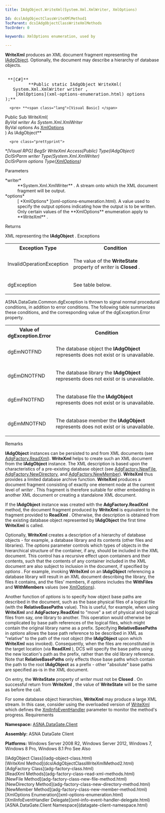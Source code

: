 ```yaml
---
title: IAdgObject.WriteXml(System.Xml.XmlWriter, XmlOptions)

Id: dcslAdgObjectClassWriteXMlMethod1
TocParent: dcsIAdgObjectClassWriteXmlMethods
TocOrder: 0

keywords: XmlOptions enumeration, used by

---
```


**WriteXml** produces an XML document fragment representing the [IAdgObject](iadg-object-class.html). Optionally, the document may describe a hierarchy of database objects.
<pre>        <span class="lang">
 **[C#]** 
        </span> **Public static IAdgObject WriteXml(
   System.Xml.XmlWriter writer ,<br />    [XmlOptions](xml-options-enumeration.html) options
);** 
</pre>
      <pre> **<span class="lang">[Visual Basic] </span>
 Public Sub WriteXml(_<br />   ByVal writer As System.Xml.XmlWriter_<br />   ByVal options As [XmlOptions](xml-options-enumeration.html)<br /> ) As IAdgObject**     </pre>

      <pre class="prettyprint">
 **<span class="lang">[Visual RPG]</span>
 BegSr WriteXml Access(*Public) Type(IAdgObject)<br />   DclSrParm writer Type(System.Xml.XmlWriter)<br />   DclSrParm options Type([XmlOptions](xml-options-enumeration.html))**   </pre>

Parameters

<dl>
        <dt>
 *writer* 
        </dt>
        <dd>
**System.Xml.XmlWriter** . A stream onto which the XML document fragment will be output.
</dd>
        <dt>
 *options* 
        </dt>
        <dd>
[ *XmlOptions* ](xml-options-enumeration.html). A value used to specify the output options indicating how the output is to be written. Only certain values of the **XmlOptions** enumeration apply to **WriteXml** .
</dd>
</dl>

Returns

XML representing the **IAdgObject** .
Exceptions

<table class="dtTABLE" id="Table2" cellspacing="0">
          <colgroup span="1">
            <col align="middles" span="1" width="30%" style="FONT-WEIGHT: bold" />
            <col span="1" width="70%" />
          </colgroup>
          <tr>
            <th colspan="1" rowspan="1">
							Exception Type</th>
            <th colspan="1" rowspan="1">
							Condition</th>
          </tr>
          <tr>
            <td colspan="1" rowspan="1">

InvalidOperationException 
</td>
            <td colspan="1" rowspan="1">

The value of the **WriteState** property of *writer* is **Closed** . 
</td>
          </tr>
          <tr>
            <td colspan="1" rowspan="1">

dgException 
</td>
            <td colspan="1" rowspan="1">

See table below. 
</td>
          </tr>
</table>

ASNA.DataGate.Common.dgException is thrown to signal normal procedural conditions, in addition to error conditions. The following table summarizes these conditions, and the corresponding value of the dgException.Error property.

<table class="dtTABLE" id="Table3" cellspacing="0"> <colgroup span="1"> <col align="middles" span="1" width="30%" style="FONT-WEIGHT: bold" /> <col span="1" width="70%" /> </colgroup> <tr> <th colspan="1" rowspan="1"> Value of dgException.Error </th> <th colspan="1" rowspan="1"> Condition </th> </tr> <tr> <td colspan="1" rowspan="1"> <p>dgEmNOTFND 
</td>
            <td colspan="1" rowspan="1">

The database object the **IAdgObject** represents does not exist or is unavailable. 
</td>
          </tr>
          <tr>
            <td colspan="1" rowspan="1">

dgEmDNOTFND 
</td>
            <td colspan="1" rowspan="1">

The database library the **IAdgObject** represents does not exist or is unavailable.
</td>
          </tr>
          <tr>
            <td colspan="1" rowspan="1">

dgEmFNOTFND 
</td>
            <td colspan="1" rowspan="1">

The database file the **IAdgObject** represents does not exist or is unavailable.
</td>
          </tr>
          <tr>
            <td colspan="1" rowspan="1">

dgEmMNOTFND 
</td>
            <td colspan="1" rowspan="1">

The database member the **IAdgObject** represents does not exist or is unavailable.
</td>
          </tr>
</table>

Remarks

**IAdgObject** instances can be persisted to and from XML documents (see [AdgFactory.ReadXml](adg-factory-class-read-xml-methods.html)). **WriteXml** helps to create such an XML document from the **IAdgObject** instance. The XML description is based upon the characteristics of a pre-existing database object (see [AdgFactory.NewFile](adg-factory-class-new-file-method.html), [AdgFactory.NewDirectory](adg-factory-class-new-directory-method.html), and [AdgFactory.NewMember](adg-factory-class-new-member-method.html)). **WriteXml** thus provides a limited database archive function. **WriteXml** produces a document fragment consisting of exactly one element node at the current level of *writer* . This fragment is therefore suitable for either embedding in another XML document or creating a standalone XML document. 

If the **IAdgObject** instance was created with the **AdgFactory.ReadXml** method, the document fragment produced by **WriteXml** is equivalent to the fragment provided to **ReadXml** . Otherwise, the description is obtained from the existing database object represented by **IAdgObject** the first time **WriteXml** is called.

Optionally, **WriteXml** creates a description of a hierarchy of database objects - for example, a database library and its contents (other files and libraries). The *options* parameter controls which types of objects in the hierarchical structure of the container, if any, should be included in the XML document. This control has a recursive effect upon containers and their contents, such that the contents of any container included in the XML document are also subject to inclusion in the document, if specified by *options* . For example, invoking **WriteXml** on an **IAdgObject** referencing a database library will result in an XML document describing the library, the files it contains, and the files' members, if *options* includes the **WithFiles** and **WithMembers** values (see [XmlOptions](xml-options-enumeration.html)).

Another function of *options* is to specify how object base paths are described in the document, such as the base physical files of a logical file (with the **RelativeBasePaths** value). This is useful, for example, when using **WriteXml** and **AdgFactory.ReadXml** to "move" a set of physical and logical files from say, one library to another. This operation would otherwise be complicated by base path references of the logical files, which might contain the original library name as a prefix. Specifying **RelativeBasePaths** in *options* allows the base path reference to be described in XML as "relative" to the path of the root object (the **IAdgObject** upon which **WriteXml** was invoked). Consequently, when the files are reconstituted in the target location (via **ReadXml** ), DCS will specify the base paths using the new location's path as the prefix, rather than the old library reference. Note that **RelativeBasePaths** only effects those base paths which contain the path to the root **IAdgObject** as a prefix - other "absolute" base paths are specified as-is in the XML document.

On entry, the **WriteState** property of *writer* must not be **Closed** . On successful return from **WriteXml** , the value of **WriteState** will be the same as before the call.

For some database object hierarchies, **WriteXml** may produce a large XML stream. In this case, consider using the overloaded version of [ WriteXml](dcsIAdgObjectClassWriteXmlMethod2.html) which defines the [XmlInfoEventHandler](xml-info-event-handler-delegate.html) parameter to monitor the method's progress.
Requirements

<span> **Namespace:** [ASNA.DataGate.Client](datagate-client-namespace.html) </span> 

<span> **Assembly:** ASNA DataGate Client</span> 

<span> **Platforms:** Windows Server 2008 R2, Windows Server 2012, Windows 7, Windows 8 Pro, Windows 8.1 Pro</span> 
See Also

<dl />
      [IAdgObject Class](iadg-object-class.html)
      <br />
      [WriteXml Method](dcsIAdgObjectClassWriteXmlMethod2.html)
      <br />
      [AdgFactory Class](adg-factory-class.html)
      <br />
      [ReadXml Methods](adg-factory-class-read-xml-methods.html)
      <br />
      [NewFile Method](adg-factory-class-new-file-method.html)
      <br />
      [NewDirectory Method](adg-factory-class-new-directory-method.html)
      <br />
      [NewMember Method](adg-factory-class-new-member-method.html)
      <br />
      [XmlOptions Enumeration](xml-options-enumeration.html)
      <br />
      [XmlInfoEventHandler Delegate](xml-info-event-handler-delegate.html)
      <br />
      [ASNA.DataGate.Client Namespace](datagate-client-namespace.html)


